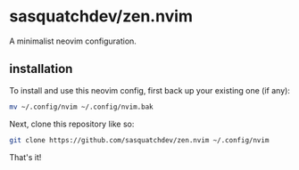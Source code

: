 # sasquatchdev/zen.nvim

A minimalist neovim configuration.

## installation

To install and use this neovim config, first back up your existing
one (if any):

```bash
mv ~/.config/nvim ~/.config/nvim.bak
```

Next, clone this repository like so:

```bash
git clone https://github.com/sasquatchdev/zen.nvim ~/.config/nvim
```

That's it!
